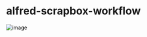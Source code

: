 alfred-scrapbox-workflow
==============================

![image](https://user-images.githubusercontent.com/1456047/71309490-8d4cf700-244b-11ea-9b66-f5822072985d.png)
